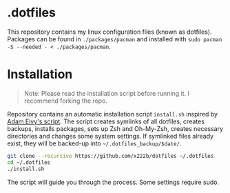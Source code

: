 # .dotfiles

This repository contains my linux configuration files (known as dotfiles).
Packages can be found in `./packages/pacman` and installed with `sudo pacman -S --needed - < ./packages/pacman`.

# Installation

> Note: Please read the installation script before running it. I recommend forking the repo.

Repository contains an automatic installation script `install.sh` inspired by [Adam Eivy's script](https://github.com/atomantic/dotfiles).
The script creates symlinks of all dotfiles, creates backups, installs packages, sets up Zsh and Oh-My-Zsh, creates necessary directories and changes some system settings.
If symlinked files already exist, they will be backed-up into `~/.dotfiles_backup/$date/`.


```bash
git clone --recursive https://github.com/x222b/dotfiles ~/.dotfiles
cd ~/.dotfiles
./install.sh
```

The script will guide you through the process. Some settings require sudo.
